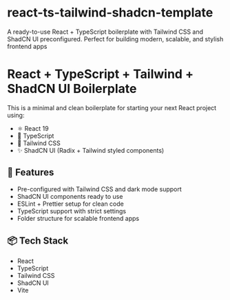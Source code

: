 # react-ts-tailwind-shadcn-template
A ready-to-use React + TypeScript boilerplate with Tailwind CSS and ShadCN UI preconfigured. Perfect for building modern, scalable, and stylish frontend apps
# React + TypeScript + Tailwind + ShadCN UI Boilerplate

This is a minimal and clean boilerplate for starting your next React project using:

- ⚛️ React 19
- 🔷 TypeScript
- 💨 Tailwind CSS
- ✨ ShadCN UI (Radix + Tailwind styled components)

## 🚀 Features

- Pre-configured with Tailwind CSS and dark mode support
- ShadCN UI components ready to use
- ESLint + Prettier setup for clean code
- TypeScript support with strict settings
- Folder structure for scalable frontend apps

## 📦 Tech Stack

- React
- TypeScript
- Tailwind CSS
- ShadCN UI
- Vite


